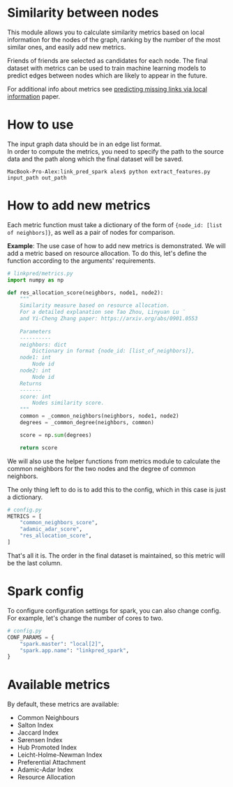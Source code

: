 # Similarity between nodes

This module allows you to calculate similarity metrics based on local information for the nodes of the graph, ranking by the number of the most similar ones, and easily add new metrics. 

Friends of friends are selected as candidates for each node. The final dataset with metrics can be used to train machine learning models to predict edges between nodes which are likely to appear in the future.

For additional info about metrics see [predicting missing links via local information](http://image.sciencenet.cn/olddata/kexue.com.cn/upload/blog/file/2009/10/2009102822251329127.pdf) paper.

# How to use

The input graph data should be in an edge list format.  
In order to compute the metrics, you need to specify the path to the source data and the path along which the final dataset will be saved.

```console
MacBook-Pro-Alex:link_pred_spark alex$ python extract_features.py input_path out_path
```

# How to add new metrics
Each metric function must take a dictionary of the form of `{node_id: [list of neighbors]}`, as well as a pair of nodes for comparison.

**Example**:
The use case of how to add new metrics is demonstrated.
We will add a metric based on resource allocation. To do this, let's define the function according to the arguments' requirements.

```python
# linkpred/metrics.py
import numpy as np

def res_allocation_score(neighbors, node1, node2):
    """
    Similarity measure based on resource allocation. 
    For a detailed explanation see Tao Zhou, Linyuan Lu ̈ 
    and Yi-Cheng Zhang paper: https://arxiv.org/abs/0901.0553
    
    Parameters
    ----------
    neighbors: dict
        Dictionary in format {node_id: [list_of_neighbors]},
    node1: int
        Node id
    node2: int
        Node id
    Returns
    -------
    score: int
        Nodes similarity score.
    """
    common = _common_neighbors(neighbors, node1, node2)
    degrees = _common_degree(neighbors, common)

    score = np.sum(degrees)

    return score
```
We will also use the helper functions from metrics module to calculate the common neighbors for the two nodes and the degree of common neighbors.

The only thing left to do is to add this to the config, which in this case is just a dictionary. 

```python
# config.py
METRICS = [
    "common_neighbors_score",
    "adamic_adar_score",
    "res_allocation_score",
]
```
That's all it is. The order in the final dataset is maintained, so this metric will be the last column.

# Spark config

To configure configuration settings for spark, you can also change config. For example, let's change the number of cores to two.

```python
# config.py
CONF_PARAMS = {
    "spark.master": "local[2]",
    "spark.app.name": "linkpred_spark",
}
```

# Available metrics

By default, these metrics are available: 

* Common Neighbours 
* Salton Index  
* Jaccard Index 
* Sørensen Index    
* Hub Promoted Index
* Leicht-Holme-Newman Index
* Preferential Attachment
* Adamic-Adar Index
* Resource Allocation